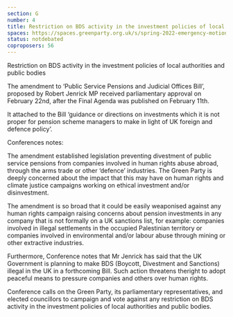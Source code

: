 ```yaml
---
section: G
number: 4
title: Restriction on BDS activity in the investment policies of local authorities and public bodies
spaces: https://spaces.greenparty.org.uk/s/spring-2022-emergency-motion-forum/?contentId=89933
status: notdebated
coproposers: 56
---
```

Restriction on BDS activity in the investment policies of local authorities and public bodies

The amendment to ‘Public Service Pensions and Judicial Offices Bill’, proposed by Robert Jenrick MP received parliamentary approval on February 22nd, after the Final Agenda was published on February 11th.

It attached to the Bill ‘guidance or directions on investments which it is not proper for pension scheme managers to make in light of UK foreign and defence policy’.

Conferences notes:

The amendment established legislation preventing divestment of public service pensions from companies involved in human rights abuse abroad, through the arms trade or other ‘defence’ industries. The Green Party is deeply concerned about the impact that this may have on human rights and climate justice campaigns working on ethical investment and/or disinvestment.

The amendment is so broad that it could be easily weaponised against any human rights campaign raising concerns about pension investments in any company that is not formally on a UK sanctions list, for example: companies involved in illegal settlements in the occupied Palestinian territory or companies involved in environmental and/or labour abuse through mining or other extractive industries.

Furthermore, Conference notes that Mr Jenrick has said that the UK Government is planning to make BDS (Boycott, Divestment and Sanctions) illegal in the UK in a forthcoming Bill. Such action threatens theright to adopt peaceful means to pressure companies and others over human rights.

Conference calls on the Green Party, its parliamentary representatives, and elected councillors to campaign and vote against any restriction on BDS activity in the investment policies of local authorities and public bodies.
